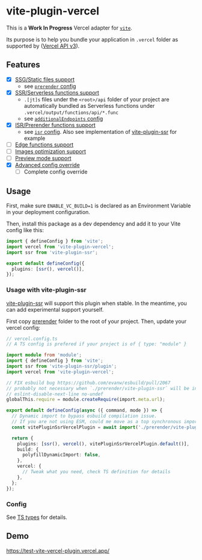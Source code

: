 # vite-plugin-vercel

This is a **Work In Progress** Vercel adapter for [`vite`](https://vitejs.dev/).

Its purpose is to help you bundle your application in `.vercel` folder as supported by
([Vercel API v3](https://vercel.com/docs/build-output-api/v3)).

## Features

- [x] [SSG/Static files support](https://vercel.com/docs/build-output-api/v3#vercel-primitives/static-files)
  - see [`prerender` config](./src/types.ts#L33)
- [x] [SSR/Serverless functions support](https://vercel.com/docs/build-output-api/v3#vercel-primitives/serverless-functions)
  - `.[jt]s` files under the `<root>/api` folder of your project are automatically bundled as Serverless functions under `.vercel/output/functions/api/*.func`
  - see [`additionalEndpoints` config](./src/types.ts#L54)
- [x] [ISR/Prerender functions support](https://vercel.com/docs/build-output-api/v3#vercel-primitives/prerender-functions)
  - see [`isr` config](./src/types.ts#L81). Also see implementation of [vite-plugin-ssr](./prerender/vite-plugin-ssr.ts) for example
- [ ] [Edge functions support](https://vercel.com/docs/build-output-api/v3#vercel-primitives/edge-functions)
- [ ] [Images optimization support](https://vercel.com/docs/build-output-api/v3#build-output-configuration/supported-properties/images)
- [ ] [Preview mode support](https://vercel.com/docs/build-output-api/v3#features/preview-mode)
- [x] [Advanced config override](./src/types.ts#L15)
  - [ ] Complete config override

## Usage

First, make sure `ENABLE_VC_BUILD=1` is declared as an Environment Variable in your deployment configuration.

Then, install this package as a dev dependency and add it to your Vite config like this:

```ts
import { defineConfig } from 'vite';
import vercel from 'vite-plugin-vercel';
import ssr from 'vite-plugin-ssr';

export default defineConfig({
  plugins: [ssr(), vercel()],
});
```

### Usage with vite-plugin-ssr

[vite-plugin-ssr](https://vite-plugin-ssr.com/) will support this plugin when stable.
In the meantime, you can add experimental support yourself.

First copy [prerender](../../prerender) folder to the root of your project.
Then, update your vercel config:

```ts
// vercel.config.ts
// A TS config is prefered if your project is of { type: "module" }

import module from 'module';
import { defineConfig } from 'vite';
import ssr from 'vite-plugin-ssr/plugin';
import vercel from 'vite-plugin-vercel';

// FIX esbuild bug https://github.com/evanw/esbuild/pull/2067
// probably not necessary when `./prerender/vite-plugin-ssr` will be included in `vite-plugin-ssr`
// eslint-disable-next-line no-undef
globalThis.require = module.createRequire(import.meta.url);

export default defineConfig(async ({ command, mode }) => {
  // Dynamic import to bypass esbuild compilation issue.
  // If you are not using ESM, could me move as a top synchronous import
  const vitePluginSsrVercelPlugin = await import('./prerender/vite-plugin-ssr');

  return {
    plugins: [ssr(), vercel(), vitePluginSsrVercelPlugin.default()],
    build: {
      polyfillDynamicImport: false,
    },
    vercel: {
      // Tweak what you need, check TS definition for details
    },
  };
});
```

### Config

See [TS types](./src/types.ts#L15) for details.

## Demo

https://test-vite-vercel-plugin.vercel.app/
